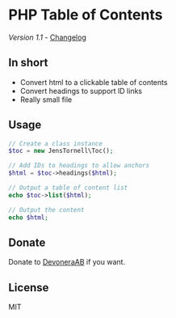 # PHP Table of Contents

*Version 1.1* - [Changelog](changelog.md)

## In short

- Convert html to a clickable table of contents
- Convert headings to support ID links
- Really small file

## Usage

```php
// Create a class instance
$toc = new JensTornell\Toc();

// Add IDs to headings to allow anchors
$html = $toc->headings($html);

// Output a table of content list
echo $toc->list($html);

// Output the content
echo $html;
```

## Donate

Donate to [DevoneraAB](https://www.paypal.me/DevoneraAB) if you want.

## License

MIT
